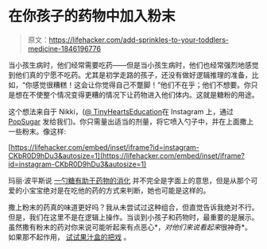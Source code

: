 # 在你孩子的药物中加入粉末

> 原文：<https://lifehacker.com/add-sprinkles-to-your-toddlers-medicine-1846196776>

当小孩生病时，他们经常需要吃药——但是当小孩生病时，他们也经常强烈地感觉到他们真的宁愿不吃药。尤其是初学走路的孩子，还没有做好逻辑推理的准备，比如，“你感觉很糟糕！这会让你觉得自己不蹩脚！”他们不在乎；他们不想要。你只是想在不使整个情况变得更糟的情况下让药物进入他们体内。这就是糖粉的用途。



这个想法来自于 Nikki，([@ TinyHeartsEducation](https://www.instagram.com/p/CKbR0D9hDu3/)在 Instagram 上，通过 [PopSugar](https://www.popsugar.com/family/mom-sprinkle-hack-to-get-kids-to-take-medicine-48130015) 发给我们)。你只需量出适当的剂量，将它喷入勺子中，并在上面撒上一些粉末。像这样:

 [https://lifehacker.com/embed/inset/iframe?id=instagram-CKbR0D9hDu3&autosize=1](https://lifehacker.com/embed/inset/iframe?id=instagram-CKbR0D9hDu3&autosize=1) 

玛丽·波平斯说 [一勺糖有助于药物的消化](https://www.youtube.com/watch?v=_L4qauTiCY4) 并不完全是字面上的意思，但是从那个可爱的小宝宝绝对是在吃他的药的方式来判断，她也可能是这样的。

撒上粉末的药真的味道更好吗？我从未尝试过这种组合，但直觉告诉我绝对不行。但是，我们在这里不是在逻辑上操作。当谈到小孩子和药物时，最重要的是展示。虽然撒有粉末的药对你来说可能听起来有点恶心*，*对他们来说看起来*很神奇*。如果那不起作用， [试试果汁盒的把戏](https://lifehacker.com/how-to-trick-a-toddler-into-taking-medicine-1843584863) 。